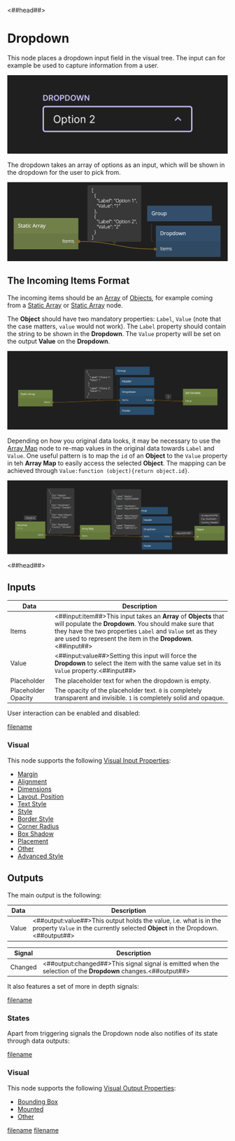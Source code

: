 <##head##>

# Dropdown

This node places a dropdown input field in the visual tree. The input can for example be used to capture information from a user.

<div class="ndl-image-with-background l">

![](./dropdown_visual.png)

</div>

The dropdown takes an array of options as an input, which will be shown in the dropdown for the user to pick from.

<div class="ndl-image-with-background l">

![](./dropdown_node.png)

</div>

## The Incoming Items Format

The incoming items should be an [Array](/nodes/data/array/array/) of [Objects](/nodes/data/object/object/), for example coming from a [Static Array](/nodes/data/array/static-array/) or [Static Array](/nodes/data/cloud-data/query-records/) node.

The **Object** should have two mandatory properties: `Label`, `Value` (note that the case matters, `value` would not work). The `Label` property should contain the string to be shown in the **Dropdown**. The `Value` property will be set on the output **Value** on the **Dropdown**.

<div class="ndl-image-with-background l">

![](./dropdown-2.png)

</div>

Depending on how you original data looks, it may be necessary to use the [Array Map](/nodes/data/array/array-map/) node to re-map values in the original data towards `Label` and `Value`. One useful pattern is to map the `id` of an **Object** to the `Value` property in teh **Array Map** to easily access the selected **Object**. The mapping can be achieved through `Value:function (object){return object.id}`.

<div class="ndl-image-with-background l">

![](./dropdown-mapping.png)

</div>

<##head##>

## Inputs

| Data                                | Description                                                                                                                                                                                                                                             |
| ----------------------------------- | ------------------------------------------------------------------------------------------------------------------------------------------------------------------------------------------------------------------------------------------------------- |
| <span class="ndl-data">Items</span> | <##input:item##>This input takes an **Array** of **Objects** that will populate the **Dropdown**. You should make sure that they have the two properties `Label` and `Value` set as they are used to represent the item in the **Dropdown**.<##input##> |
| <span class="ndl-data">Value</span> | <##input:value##>Setting this input will force the **Dropdown** to select the item with the same value set in its `Value` property.<##input##>                                                                                                          |
| <span class="ndl-data">Placeholder</span>         | The placeholder text for when the dropdown is empty.                                                                                                                                                                                                                                         |
| <span class="ndl-data">Placeholder Opacity</span> | The opacity of the placeholder text. `0` is completely transparent and invisible. `1` is completely solid and opaque.                                                                                                                                                                          |

User interaction can be enabled and disabled:

[filename](../shared-props/inputs/general/enabled.md ':include')

### Visual

This node supports the following [Visual Input Properties](nodes/ui-elements/visual-input-properties/):

-   [Margin](nodes/ui-elements/visual-input-properties/#margin)
-   [Alignment](nodes/ui-elements/visual-input-properties/#alignment)
-   [Dimensions](nodes/ui-elements/visual-input-properties/#dimensions)
-   [Layout, Position](nodes/ui-elements/visual-input-properties/#-position)
-   [Text Style](nodes/ui-elements/visual-input-properties/#text-style)
-   [Style](nodes/ui-elements/visual-input-properties/#style)
-   [Border Style](nodes/ui-elements/visual-input-properties/#border-style)
-   [Corner Radius](nodes/ui-elements/visual-input-properties/#corner-radius)
-   [Box Shadow](nodes/ui-elements/visual-input-properties/#box-shadow)
-   [Placement](nodes/ui-elements/visual-input-properties/#placement)
-   [Other](nodes/ui-elements/visual-input-properties/#other)
-   [Advanced Style](nodes/ui-elements/visual-input-properties/#advanced-style)

## Outputs

The main output is the following:

| Data                                | Description                                                                                                                                           |
| ----------------------------------- | ----------------------------------------------------------------------------------------------------------------------------------------------------- |
| <span class="ndl-data">Value</span> | <##output:value##>This output holds the value, i.e. what is in the property `Value` in the currently selected **Object** in the Dropdown.<##output##> |

| Signal                                | Description                                                                                                   |
| ------------------------------------- | ------------------------------------------------------------------------------------------------------------- |
| <span class="ndl-data">Changed</span> | <##output:changed##>This signal signal is emitted when the selection of the **Dropdown** changes.<##output##> |

It also features a set of more in depth <span class="ndl-signal">signals</span>:

[filename](../shared-props/outputs/control-events/README.md ':include')

### States

Apart from triggering <span class="ndl-signal">signals</span> the Dropdown node also notifies of its state through <span class="ndl-data">data</span> outputs:

[filename](../shared-props/outputs/control-states/README.md ':include')

### Visual

This node supports the following [Visual Output Properties](nodes/ui-elements/visual-output-properties/):

-   [Bounding Box](nodes/ui-elements/visual-output-properties/#bounding-box)
-   [Mounted](nodes/ui-elements/visual-output-properties/#mounted)
-   [Other](nodes/ui-elements/visual-output-properties/#other)

<div class="hidden-props-for-editor">

[filename](../visual-input-properties/README.md ':include')
[filename](../visual-output-properties/README.md ':include')

</div>
